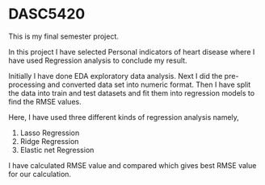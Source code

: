 # DASC5420
This is my final semester project.

In this project I have selected Personal indicators of heart disease where I have used Regression analysis to conclude my result.

Initially I have done EDA exploratory data analysis. Next I did the pre-processing and converted data set into numeric format. Then I have split the data into train and test datasets and fit them into regression models to find the RMSE values.

Here, I have used three different kinds of regression analysis namely,
1. Lasso Regression
2. Ridge Regression
3. Elastic net Regression

I have calculated RMSE value and compared which gives best RMSE value for our calculation.
